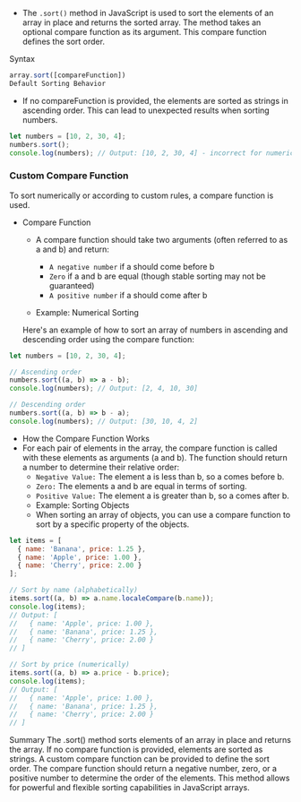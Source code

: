 - The `.sort()` method in JavaScript is used to sort the elements of an array in place and returns the sorted array. The method takes an optional compare function as its argument. This compare function defines the sort order.

Syntax
```js
array.sort([compareFunction])
Default Sorting Behavior
```
- If no compareFunction is provided, the elements are sorted as strings in ascending order. This can lead to unexpected results when sorting numbers.

```js
let numbers = [10, 2, 30, 4];
numbers.sort();
console.log(numbers); // Output: [10, 2, 30, 4] - incorrect for numerical sorting
```
### Custom Compare Function
To sort numerically or according to custom rules, a compare function is used.

- Compare Function
  
  - A compare function should take two arguments (often referred to as a and b) and return:
    - `A negative number` if a should come before b
    - `Zero` if a and b are equal (though stable sorting may not be guaranteed)
    - `A positive number` if a should come after b
      
  - Example: Numerical Sorting

  Here's an example of how to sort an array of numbers in ascending and descending order using the compare function:

```js
let numbers = [10, 2, 30, 4];

// Ascending order
numbers.sort((a, b) => a - b);
console.log(numbers); // Output: [2, 4, 10, 30]

// Descending order
numbers.sort((a, b) => b - a);
console.log(numbers); // Output: [30, 10, 4, 2]
```

- How the Compare Function Works
- For each pair of elements in the array, the compare function is called with these elements as arguments (a and b). The function should return a number to determine their relative order:
  - `Negative Value:` The element a is less than b, so a comes before b.
  - `Zero:` The elements a and b are equal in terms of sorting.
  - `Positive Value:` The element a is greater than b, so a comes after b.
  - Example: Sorting Objects
  - When sorting an array of objects, you can use a compare function to sort by a specific property of the objects.

```js
let items = [
  { name: 'Banana', price: 1.25 },
  { name: 'Apple', price: 1.00 },
  { name: 'Cherry', price: 2.00 }
];

// Sort by name (alphabetically)
items.sort((a, b) => a.name.localeCompare(b.name));
console.log(items);
// Output: [
//   { name: 'Apple', price: 1.00 },
//   { name: 'Banana', price: 1.25 },
//   { name: 'Cherry', price: 2.00 }
// ]

// Sort by price (numerically)
items.sort((a, b) => a.price - b.price);
console.log(items);
// Output: [
//   { name: 'Apple', price: 1.00 },
//   { name: 'Banana', price: 1.25 },
//   { name: 'Cherry', price: 2.00 }
// ]
```
Summary
The .sort() method sorts elements of an array in place and returns the array.
If no compare function is provided, elements are sorted as strings.
A custom compare function can be provided to define the sort order.
The compare function should return a negative number, zero, or a positive number to determine the order of the elements.
This method allows for powerful and flexible sorting capabilities in JavaScript arrays.
